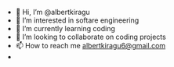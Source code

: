 - 👋 Hi, I’m @albertkiragu
- 👀 I’m interested in softare engineering 
- 🌱 I’m currently learning coding
- 💞️ I’m looking to collaborate on coding projects
- 📫 How to reach me albertkiragu6@gmail.com
- 

<!---
allkira/allkira is a ✨ special ✨ repository because its `README.md` (this file) appears on your GitHub profile.
You can click the Preview link to take a look at your changes.
--->
